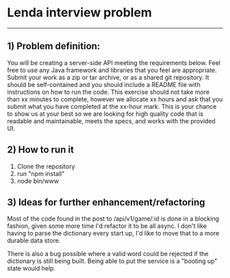 

# Lenda interview problem
-----
## 1) Problem definition:

You will be creating a server-side API meeting the requirements below. Feel free
to use any Java framework and libraries that you feel are appropriate. 
Submit your work as a zip or tar archive, or as a shared git repository. 
It should be self-contained and you should include a README file with 
instructions on how to run the code. This exercise should not take more than xx 
minutes to complete, however we allocate xx hours and ask that you submit what 
you have completed at the xx-hour mark. This is your chance to show us at your 
best so we are looking for high quality code that is readable and maintainable, 
meets the specs, and works with the provided UI.

## 2) How to run it

1. Clone the repository
2. run "npm install"
3. node bin/www

## 3) Ideas for further enhancement/refactoring

Most of the code found in the post to /api/v1/game/:id is done in a blocking 
fashion, given some more time I'd refactor it to be all async. I don't like
having to parse the dictionary every start up, I'd like to move that to a more 
durable data store.

There is also a bug possible where a valid word could be rejected if the 
dictionary is still being built. Being able to put the service is a "booting up"
state would help.

